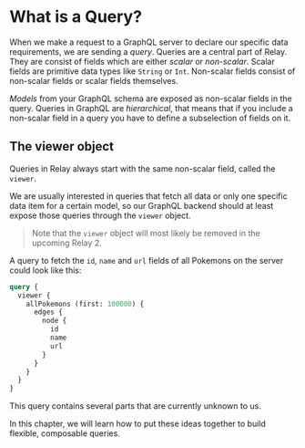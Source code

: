 # What is a Query?

When we make a request to a GraphQL server to declare our specific data requirements, we are sending a *query*.
Queries are a central part of Relay. They are consist of fields which are either *scalar* or *non-scalar*.
Scalar fields are primitive data types like `String` or `Int`.
Non-scalar fields consist of non-scalar fields or scalar fields themselves.

*Models* from your GraphQL schema are exposed as non-scalar fields in the query.
Queries in GraphQL are *hierarchical*, that means that if you include a non-scalar field in a query you have to define a subselection of fields on it.

## The viewer object

Queries in Relay always start with the same non-scalar field, called the `viewer`.

We are usually interested in queries that fetch all data or only one specific data item for a certain model, so our GraphQL backend should at least expose those queries through the `viewer` object.

> Note that the `viewer` object will most likely be removed in the upcoming Relay 2.

A query to fetch the `id`, `name` and `url` fields of all Pokemons on the server could look like this:

```graphql
query {
  viewer {
    allPokemons (first: 100000) {
      edges {
        node {
          id
          name
          url
        }
      }
    }
  }
}
```

This query contains several parts that are currently unknown to us.

In this chapter, we will learn how to put these ideas together to build flexible, composable queries.
